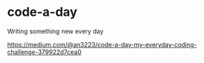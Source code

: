 # code-a-day
Writing something new every day

https://medium.com/@an3223/code-a-day-my-everyday-coding-challenge-379922d7cea0
